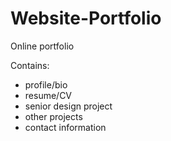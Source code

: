 # Website-Portfolio
Online portfolio

Contains:
  - profile/bio
  - resume/CV
  - senior design project
  - other projects
  - contact information
